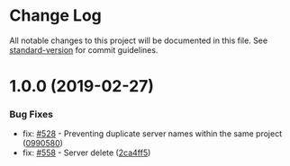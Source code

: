 # Change Log

All notable changes to this project will be documented in this file. See [standard-version](https://github.com/conventional-changelog/standard-version) for commit guidelines.

# 1.0.0 (2019-02-27)


### Bug Fixes

* fix: [#528](https://github.com/illumidesk/app-backend/issues/528) - Preventing duplicate server names within the same project ([0990580](https://github.com/illumidesk/app-backend/commit/0990580))
* fix: [#558](https://github.com/illumidesk/app-backend/issues/558) - Server delete ([2ca4ff5](https://github.com/illumidesk/app-backend/commit/2ca4ff5))